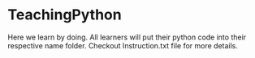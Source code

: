 # TeachingPython
Here we learn by doing. 
All learners will put their python code into their respective name folder. 
Checkout Instruction.txt file for more details.
